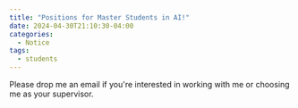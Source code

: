 ```yaml
---
title: "Positions for Master Students in AI!"
date: 2024-04-30T21:10:30-04:00
categories:
  - Notice
tags:
  - students
---
```


Please drop me an email if you're interested in working with me or choosing me as your supervisor.
